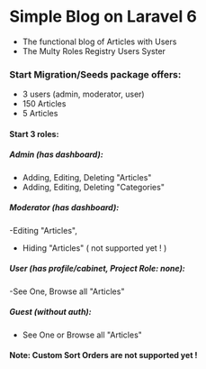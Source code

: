 
# Simple Blog on Laravel 6 
- The functional blog of Articles with Users
- The Multy Roles Registry Users Syster
### Start Migration/Seeds package offers:
- 3 users (admin, moderator, user)
- 150 Articles
- 5 Articles
#### Start 3 roles:
##### Admin (has dashboard):
- Adding, Editing, Deleting "Articles"
- Adding, Editing, Deleting "Categories"
##### Moderator (has dashboard):
-Editing "Articles",
- Hiding "Articles" ( not supported yet ! )
##### User (has profile/cabinet, Project Role: none):
-See One, Browse all "Articles"
##### Guest (without auth):
- See One or Browse all "Articles"
#### Note: Custom Sort Orders are not supported yet !

